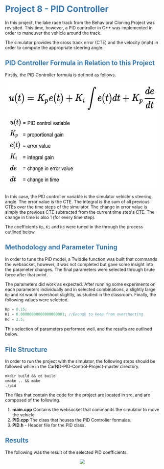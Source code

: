 <h1 style="color: #3a7aad">Project 8 - PID Controller</h1>

In this project, the lake race track from the Behavioral Cloning Project was revisited. This time, however, a PID 
controller in C++ was implemented in order to maneuver the vehicle around the track.

The simulator provides the cross track error (CTE) and the velocity (mph) in order to compute the appropriate 
steering angle.

<h2 style="color: #3a7aad">PID Controller Formula in Relation to this Project</h2>

Firstly, the PID Controller formula is defined as follows. 

<p align="center">
    <img src="docs/formula.jpg" height="350" width="520"/>
</p>

In this case, the PID controller variable is the simulator vehicle's steering angle. The error value is the 
CTE. The integral is the sum of all previous CTEs over the time steps of the simulator. The change in error value 
is simply the previous CTE subtracted from the current time step's CTE. The change in time is also 1 (for every time step).

The coefficients `Kp`, `Ki` and `Kd` were tuned in the through the process outlined below. 

<h2 style="color: #3a7aad">Methodology and Parameter Tuning</h2>

In order to tune the PID model, a Twiddle function was built that commands the websocket, however, it was not completed
but gave some insight into the parameter changes. The final parameters were selected through brute force after that point. 

The parameters did work as expected. After running some experiments on each parameters individually and in selected 
combinations, a slightly large `Kp` and `Kd` would overshoot slightly, as studied in the classroom. Finally, 
the following values were selected. 

```c++
Kp = 0.15;
Ki = 0.00000000000000000001; //Enough to keep from overshooting
Kd = 2.5;
```

This selection of parameters performed well, and the results are outlined below. 

<h2 style="color: #3a7aad">File Structure</h2>

In order to run the project with the simulator, the following steps should be followed while in the 
CarND-PID-Control-Project-master directory. 

```shell script
mkdir build && cd build 
cmake .. && make 
./pid 
```

The files that contain the code for the project are located in src, and are composed of the following. 

1. **main.cpp** Contains the websocket that commands the simulator to move the vehicle. 
2. **PID.cpp** The class that houses the PID Controller formulas.
3. **PID.h** - Header file for the PID class.

<h2 style="color: #3a7aad">Results</h2>

The following was the result of the selected PID coefficients. 

<p align="center">
    <a href="http://www.youtube.com/watch?v=jKtPnZ0iBoU" target="_blank">
        <img src="http://img.youtube.com/vi/jKtPnZ0iBoU/0.jpg"/>
    </a>
</p>
